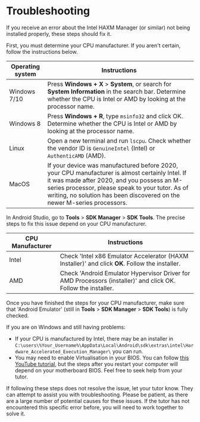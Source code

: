 # Troubleshooting

If you receive an error about the Intel HAXM Manager (or similar) not being installed properly, these steps should fix it.

First, you must determine your CPU manufacturer. If you aren't certain, follow the instructions below.

| Operating system | Instructions |
|---------|---------|
| Windows 7/10 | Press **Windows + X** > **System**, or search for **System Information** in the search bar. Determine whether the CPU is Intel or AMD by looking at the processor name. |
| Windows 8 | Press **Windows + R**, type `msinfo32` and click OK. Determine whether the CPU is Intel or AMD by looking at the processor name.
| Linux | Open a new terminal and run `lscpu`. Check whether the vendor ID is `GenuineIntel` (Intel) or `AuthenticAMD` (AMD). |
| MacOS | If your device was manufactured before 2020, your CPU manufacturer is almost certainly Intel. If it was made after 2020, and you possess an M-series processor, please speak to your tutor. As of writing, no solution has been discovered on the newer M-series processors.

In Android Studio, go to **Tools** > **SDK Manager** > **SDK Tools**. The precise steps to fix this issue depend on your CPU manufacturer.

| CPU Manufacturer | Instructions |
|---------|---------|
| Intel |  Check 'Intel x86 Emulator Accelerator (HAXM Installer)' and click **OK**. Follow the installer. 
| AMD | Check 'Android Emulator Hypervisor Driver for AMD Processors (installer)' and click OK. Follow the installer.

Once you have finished the steps for your CPU manufacturer, make sure that 'Android Emulator' (still in **Tools** > **SDK Manager** > **SDK Tools**) is fully checked.

If you are on Windows and still having problems:
- If your CPU is manufactured by Intel, there may be an installer in `C:\users\%Your_Username%\AppData\Local\Android\sdk\extras\intel\Hardware_Accelerated_Execution_Manager\` you can run.
- You may need to enable Virtualisation in your BIOS. You can follow [this YouTube tutorial](https://www.youtube.com/watch?v=Y1WhS2yuF8I), but the steps after you restart your computer will depend on your motherboard BIOS. Feel free to seek help from your tutor.

If following these steps does not resolve the issue, let your tutor know. They can attempt to assist you with troubleshooting. Please be patient, as there are a large number of potential causes for these issues. If the tutor has not encountered this specific error before, you will need to work together to solve it.
